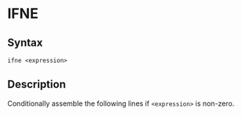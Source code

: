 # IFNE

## Syntax
```assembly
ifne <expression>
```

## Description
Conditionally assemble the following lines if `<expression>` is non-zero.
